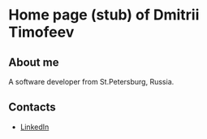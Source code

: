 # Home page (stub) of Dmitrii Timofeev

## About me

A software developer from St.Petersburg, Russia.

## Contacts

  * [LinkedIn](https://www.linkedin.com/in/comitative/)
